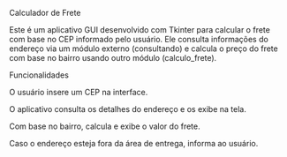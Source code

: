 Calculador de Frete

Este é um aplicativo GUI desenvolvido com Tkinter para calcular o frete com base no CEP informado pelo usuário. Ele consulta informações do endereço via um módulo externo (consultando) e calcula o preço do frete com base no bairro usando outro módulo (calculo_frete).

Funcionalidades

O usuário insere um CEP na interface.

O aplicativo consulta os detalhes do endereço e os exibe na tela.

Com base no bairro, calcula e exibe o valor do frete.

Caso o endereço esteja fora da área de entrega, informa ao usuário.
 
